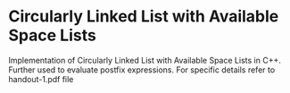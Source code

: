 # Circularly Linked List with Available Space Lists

Implementation of Circularly Linked List with Available Space Lists in C++. Further used to evaluate postfix expressions. For specific details refer to handout-1.pdf file